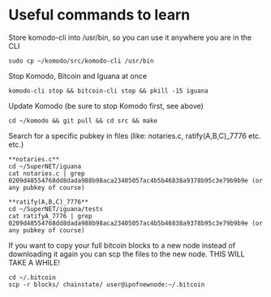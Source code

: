 # Useful commands to learn

Store komodo-cli into /usr/bin, so you can use it anywhere you are in the CLI

```
sudo cp ~/komodo/src/komodo-cli /usr/bin
```

Stop Komodo, Bitcoin and Iguana at once

```
komodo-cli stop && bitcoin-cli stop && pkill -15 iguana
```

Update Komodo (be sure to stop Komodo first, see above)

```
cd ~/komodo && git pull && cd src && make
```

Search for a specific pubkey in files (like: notaries.c, ratify(A,B,C)_7776 etc. etc.)

```
**notaries.c**
cd ~/SuperNET/iguana
cat notaries.c | grep 0209d48554768dd8dada988b98aca23405057ac4b5b46838a9378b95c3e79b9b9e (or any pubkey of course)

**ratify(A,B,C)_7776**
cd ~/SuperNET/iguana/tests
cat ratifyA_7776 | grep 0209d48554768dd8dada988b98aca23405057ac4b5b46838a9378b95c3e79b9b9e (or any pubkey of course)
```

If you want to copy your full bitcoin blocks to a new node instead of downloading it again you can scp the files to the new node. THIS WILL TAKE A WHILE!

```
cd ~/.bitcoin
scp -r blocks/ chainstate/ user@ipofnewnode:~/.bitcoin
```
